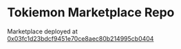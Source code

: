 # Tokiemon Marketplace Repo

Marketplace deployed at [0x03fc1d23bdcf9451e70ce8aec80b214995cb0404](https://basescan.org/address/0x03fc1d23bdcf9451e70ce8aec80b214995cb0404)


